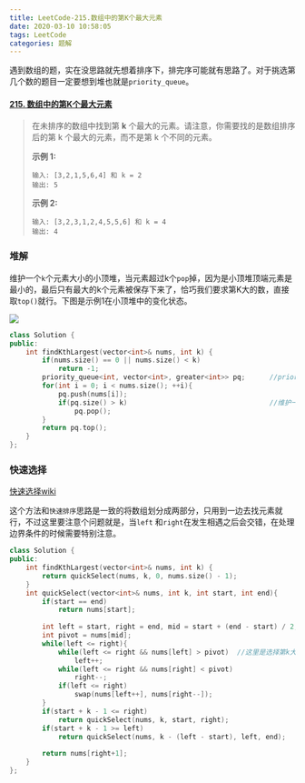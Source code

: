 ```yaml
---
title: LeetCode-215.数组中的第K个最大元素
date: 2020-03-10 10:58:05
tags: LeetCode
categories: 题解
---
```


遇到数组的题，实在没思路就先想着排序下，排完序可能就有思路了。对于挑选第几个数的题目一定要想到堆也就是`priority_queue`。

<!--more-->

#### [215. 数组中的第K个最大元素](https://leetcode-cn.com/problems/kth-largest-element-in-an-array/)

>  在未排序的数组中找到第 **k** 个最大的元素。请注意，你需要找的是数组排序后的第 k 个最大的元素，而不是第 k 个不同的元素。
>
> **示例 1:**
>
> ```
> 输入: [3,2,1,5,6,4] 和 k = 2
> 输出: 5
> ```
>
> **示例 2:**
>
> ```
> 输入: [3,2,3,1,2,4,5,5,6] 和 k = 4
> 输出: 4
> ```

### 堆解

维护一个`k`个元素大小的小顶堆，当元素超过k个`pop`掉，因为是小顶堆顶端元素是最小的，最后只有最大的k个元素被保存下来了，恰巧我们要求第K大的数，直接取`top()`就行。下图是示例1在小顶堆中的变化状态。

![](https://wooyooyoo-photo.oss-cn-hangzhou.aliyuncs.com/blog/2020/03/Snipaste_2020-03-10_17-57-03.png)

```C++
class Solution {
public:
    int findKthLargest(vector<int>& nums, int k) {
        if(nums.size() == 0 || nums.size() < k)
            return -1;
        priority_queue<int, vector<int>, greater<int>> pq;      //priority_quequ在cpp中默认是大顶堆,小顶堆的定义如右
        for(int i = 0; i < nums.size(); ++i){
            pq.push(nums[i]);
            if(pq.size() > k)                                   //维护一个k个大小的堆
                pq.pop();						
        }    
        return pq.top();
    }
};
```



### 快速选择

[快速选择wiki](<https://zh.wikipedia.org/wiki/%E5%BF%AB%E9%80%9F%E9%80%89%E6%8B%A9>)

这个方法和`快速排序`思路是一致的将数组划分成两部分，只用到一边去找元素就行，不过这里要注意个问题就是，当`left` 和`right`在发生相遇之后会交错，在处理边界条件的时候需要特别注意。

```C++
class Solution {
public:
    int findKthLargest(vector<int>& nums, int k) {
        return quickSelect(nums, k, 0, nums.size() - 1);
    }
    int quickSelect(vector<int>& nums, int k, int start, int end){
        if(start == end)
            return nums[start];
        
        int left = start, right = end, mid = start + (end - start) / 2;
        int pivot = nums[mid];
        while(left <= right){
            while(left <= right && nums[left] > pivot)  //这里是选择第k大的元素相当于从大到小的排序注意这里的判定条件
                left++;
            while(left <= right && nums[right] < pivot)
                right--;
            if(left <= right)
                swap(nums[left++], nums[right--]);
        }
        if(start + k - 1 <= right)
            return quickSelect(nums, k, start, right);
        if(start + k - 1 >= left)
            return quickSelect(nums, k - (left - start), left, end);
        
        return nums[right+1];
    }
};
```

